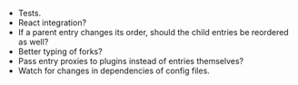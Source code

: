 - Tests.
- React integration?
- If a parent entry changes its order, should the child entries be reordered as well?
- Better typing of forks?
- Pass entry proxies to plugins instead of entries themselves?
- Watch for changes in dependencies of config files.
